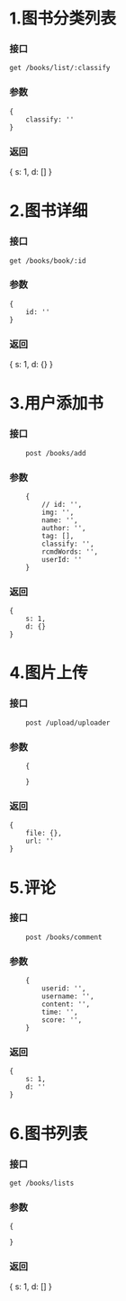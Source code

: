 
# 1.图书分类列表
### 接口
```
get /books/list/:classify
```
### 参数
```
{
    classify: ''
}
```
### 返回
{
    s: 1,
    d: []
}


# 2.图书详细
### 接口
```
get /books/book/:id
```
### 参数
```
{
    id: ''
}
```
### 返回
{
    s: 1,
    d: {}
}

# 3.用户添加书
### 接口
```
    post /books/add
```

### 参数
```
    {
        // id: '',
        img: '',
        name: '',
        author: '',
        tag: [],
        classify: '',
        rcmdWords: '',
        userId: ''
    }
```

### 返回
```
{
    s: 1,
    d: {}
}
```

# 4.图片上传
### 接口
```
    post /upload/uploader
```

### 参数
```
    {

    }
```

### 返回
```
{
    file: {},
    url: ''
}
```

# 5.评论
### 接口
```
    post /books/comment
```

### 参数
```
    {
        userid: '',
        username: '',
        content: '',
        time: '',
        score: '',
    }
```

### 返回
```
{
    s: 1,
    d: ''
}
```

# 6.图书列表
### 接口
```
get /books/lists
```
### 参数
```
{

}
```
### 返回
{
    s: 1,
    d: []
}